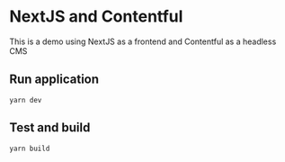 # NextJS and Contentful
This is a demo using NextJS as a frontend and Contentful as a headless CMS

## Run application
`yarn dev`

## Test and build
`yarn build`